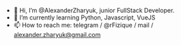 - 👋 Hi, I’m @AlexanderZharyuk, junior FullStack Developer.
- 🌱 I’m currently learning Python, Javascript, VueJS
- 📫 How to reach me: telegram / @rFizique / mail / alexander.zharyuk@gmail.com
